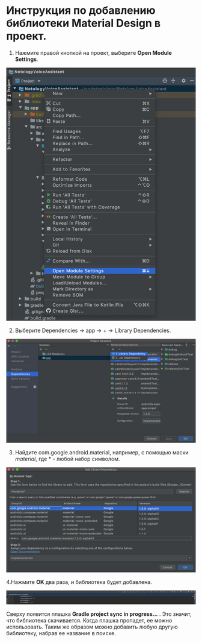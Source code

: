 # Инструкция по добавлению библиотеки Material Design в проект.

1. Нажмите правой кнопкой на проект, выберите **Open Module Settings**. 

![](1.png)

2. Выберите Dependencies → app → + → Library Dependencies.

![](2.png)

3. Найдите com.google.android.material, например, с помощью маски *material*, где * - любой набор символом. 

![](3.png)

4.Нажмите **OK** два раза, и библиотека будет добавлена.

![](4.png)

Сверху появится плашка **Gradle project sync in progress...** . Это значит, что библиотека скачивается. Когда плашка пропадет, ее можно использовать.
Таким же образом можно добавить любую другую библиотеку, набрав ее название в поиске.


